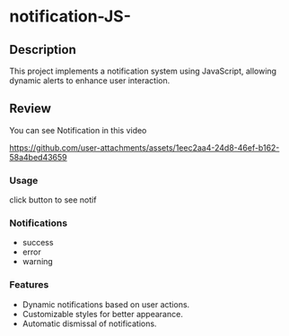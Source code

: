 # notification-JS-  

## Description  
This project implements a notification system using JavaScript, allowing dynamic alerts to enhance user interaction.  

## Review  
You can see Notification in this video 

https://github.com/user-attachments/assets/1eec2aa4-24d8-46ef-b162-58a4bed43659

### Usage  
click button to see notif

### Notifications 
- success  
- error 
- warning

### Features  
- Dynamic notifications based on user actions.  
- Customizable styles for better appearance.  
- Automatic dismissal of notifications.
